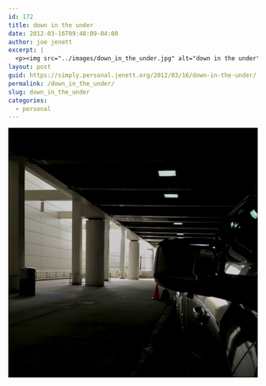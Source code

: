 ```yaml
---
id: 172
title: down in the under
date: 2012-03-16T09:48:09-04:00
author: joe jenett
excerpt: |
  <p><img src="../images/down_in_the_under.jpg" alt="down in the under" style="border:none;"></p>
layout: post
guid: https://simply.personal.jenett.org/2012/03/16/down-in-the-under/
permalink: /down_in_the_under/
slug: down_in_the_under
categories:
  - personal
---
```

<img src="../images/down_in_the_under.jpg" alt="down in the under" style="border:none;">